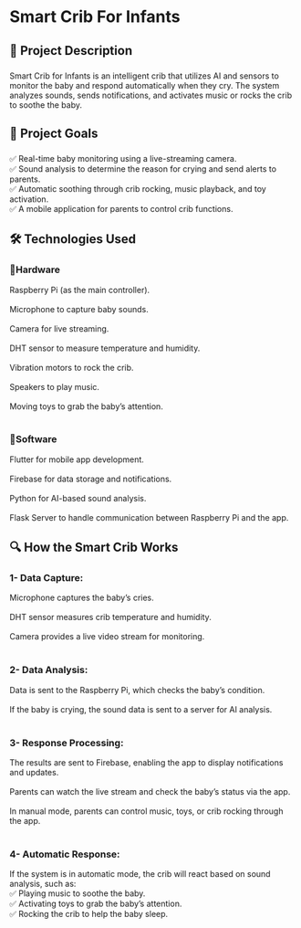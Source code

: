 <h1 align="left">Smart Crib For Infants</h1>

###

<h2 align="left">📌 Project Description</h2>

###

<p align="left">Smart Crib for Infants is an intelligent crib that utilizes AI and sensors to monitor the baby and respond automatically when they cry. The system analyzes sounds, sends notifications, and activates music or rocks the crib to soothe the baby.</p>

###

<h2 align="left">🎯 Project Goals</h2>

###

<p align="left">✅ Real-time baby monitoring using a live-streaming camera.<br>✅ Sound analysis to determine the reason for crying and send alerts to parents.<br>✅ Automatic soothing through crib rocking, music playback, and toy activation.<br>✅ A mobile application for parents to control crib functions.</p>

###

<h2 align="left">🛠️ Technologies Used</h2>

###

<p align="left"><h3 align="left">🔹Hardware</h3>Raspberry Pi (as the main controller).<br><br>Microphone to capture baby sounds.<br><br>Camera for live streaming.<br><br>DHT sensor to measure temperature and humidity.<br><br>Vibration motors to rock the crib.<br><br>Speakers to play music.<br><br>Moving toys to grab the baby’s attention.<br><br><h3 align="left">🔹Software</h3>Flutter for mobile app development.<br><br>Firebase for data storage and notifications.<br><br>Python for AI-based sound analysis.<br><br>Flask Server to handle communication between Raspberry Pi and the app.</p>

###

<h2 align="left">🔍 How the Smart Crib Works</h2>

###

<p align="left"><h3 align="left">1- Data Capture:</h3>Microphone captures the baby’s cries.<br><br>DHT sensor measures crib temperature and humidity.<br><br>Camera provides a live video stream for monitoring.<br><br><h3 align="left">2- Data Analysis:</h3>Data is sent to the Raspberry Pi, which checks the baby’s condition.<br><br>If the baby is crying, the sound data is sent to a server for AI analysis.<br><br><h3 align="left">3- Response Processing:</h3>The results are sent to Firebase, enabling the app to display notifications and updates.<br><br>Parents can watch the live stream and check the baby’s status via the app.<br><br>In manual mode, parents can control music, toys, or crib rocking through the app.<br><br><h3 align="left">4- Automatic Response:</h3>If the system is in automatic mode, the crib will react based on sound analysis, such as:<br>✅ Playing music to soothe the baby.<br>✅ Activating toys to grab the baby’s attention.<br>✅ Rocking the crib to help the baby sleep.</p>

###
